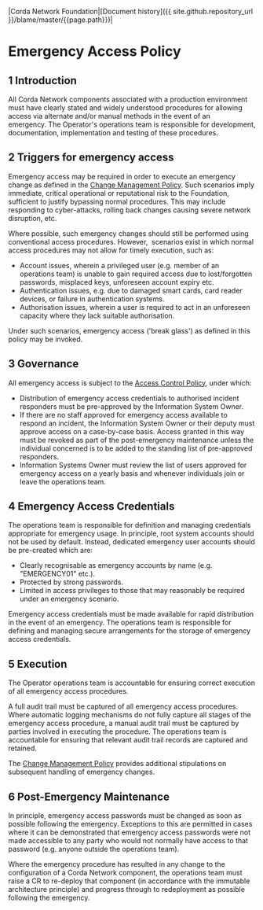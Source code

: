 |Corda Network Foundation|[Document history]({{ site.github.repository_url }}/blame/master/{{page.path}})|

Emergency Access Policy
=======================

1 Introduction
--------------
All Corda Network components associated with a production environment must have clearly stated and widely understood 
procedures for allowing access via alternate and/or manual methods in the event of an emergency. The Operator's operations 
team is responsible for development, documentation, implementation and testing of these procedures.

2 Triggers for emergency access
-------------------------------
Emergency access may be required in order to execute an emergency change as defined in the [Change Management Policy](change-management.md). 
Such scenarios imply immediate, critical operational or reputational risk to the Foundation, sufficient to justify 
bypassing normal procedures. This may include responding to cyber-attacks, rolling back changes causing severe network 
disruption, etc. 

Where possible, such emergency changes should still be performed using conventional access procedures. However, 
scenarios exist in which normal access procedures may not allow for timely execution, such as:

*   Account issues, wherein a privileged user (e.g. member of an operations team) is unable to gain required access due to 
lost/forgotten passwords, misplaced keys, unforeseen account expiry etc.
*   Authentication issues, e.g. due to damaged smart cards, card reader devices, or failure in authentication systems.
*   Authorisation issues, wherein a user is required to act in an unforeseen capacity where they lack suitable 
authorisation.

Under such scenarios, emergency access ('break glass') as defined in this policy may be invoked.

3 Governance
------------
All emergency access is subject to the [Access Control Policy](access-control.md), under which:

*   Distribution of emergency access credentials to authorised incident responders must be pre-approved by the 
Information System Owner.
*   If there are no staff approved for emergency access available to respond an incident, the Information System Owner 
or their deputy must approve access on a case-by-case basis. Access granted in this way must be revoked as part of the 
post-emergency maintenance unless the individual concerned is to be added to the standing list of pre-approved 
responders.
*   Information Systems Owner must review the list of users approved for emergency access on a yearly basis and whenever 
individuals join or leave the operations team.

4 Emergency Access Credentials
------------------------------
The operations team is responsible for definition and managing credentials appropriate for emergency usage. 
In principle, root system accounts should not be used by default. Instead, dedicated emergency user accounts should be 
pre-created which are:

*   Clearly recognisable as emergency accounts by name (e.g. "EMERGENCY01" etc.).
*   Protected by strong passwords.
*   Limited in access privileges to those that may reasonably be required under an emergency scenario.

Emergency access credentials must be made available for rapid distribution in the event of an emergency. The operations 
team is responsible for defining and managing secure arrangements for the storage of emergency access credentials.

5 Execution
-----------
The Operator operations team is accountable for ensuring correct execution of all emergency access procedures. 

A full audit trail must be captured of all emergency access procedures. Where automatic logging mechanisms do not fully 
capture all stages of the emergency access procedure, a manual audit trail must be captured by parties involved in 
executing the procedure. The operations team is accountable for ensuring that relevant audit trail records are 
captured and retained.

The [Change Management Policy](change-management.md) provides additional stipulations on subsequent handling of 
emergency changes.

6 Post-Emergency Maintenance
----------------------------
In principle, emergency access passwords must be changed as soon as possible following the emergency. Exceptions to 
this are permitted in cases where it can be demonstrated that emergency access passwords were not made accessible to 
any party who would not normally have access to that password (e.g. anyone outside the operations team).

Where the emergency procedure has resulted in any change to the configuration of a Corda Network component, the 
operations team must raise a CR to re-deploy that component (in accordance with the immutable architecture principle) 
and progress through to redeployment as possible following the emergency.